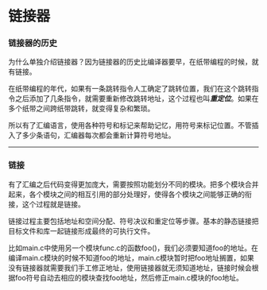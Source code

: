 # 链接器

### 链接器的历史

为什么单独介绍链接器？因为链接器的历史比编译器要早，在纸带编程的时候，就有链接。

在纸带编程的年代，如果有一条跳转指令人工确定了跳转位置，我们在这个跳转指令之后添加了几条指令，就需要重新修改跳转地址，这个过程也叫***重定位***。如果在多个纸带之间跨纸带跳转，就变得复杂和繁琐。

所以有了汇编语言，使用各种符号和标记来帮助记忆，用符号来标记位置。不管插入了多少条语句，汇编器每次都会重新计算符号地址。

------

### 链接

有了汇编之后代码变得更加庞大，需要按照功能划分不同的模块。把多个模块合并起来，各个模块之间的相互引用的部分处理好，使得各个模块之间能够正确的衔接，这个过程就是链接。

链接过程主要包括地址和空间分配、符号决议和重定位等步骤。基本的静态链接把目标文件和库一起链接形成最终的可执行文件。

比如main.c中使用另一个模块func.c的函数foo()，我们必须要知道foo的地址。在编译main.c模块的时候不知道foo的地址，main.c模块暂时把foo地址搁置，如果没有链接器就需要我们手工修正地址，使用链接器就无须知道地址，链接时候会根据foo符号自动去相应的模块查找foo地址，然后修正main.c模块的foo地址。

